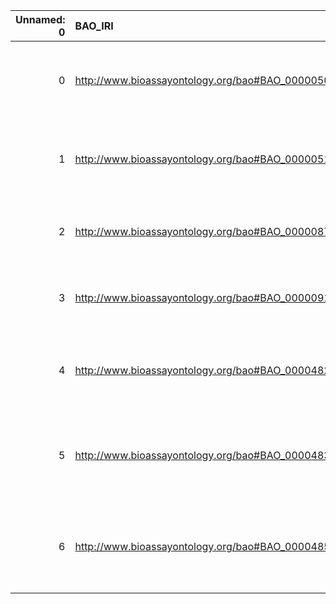 |   Unnamed: 0 | BAO_IRI                                         | BAO_DESC                                                                                            | REX_IRI                                    | REX_DESC                                |
|-------------:|:------------------------------------------------|:----------------------------------------------------------------------------------------------------|:-------------------------------------------|:----------------------------------------|
|            0 | http://www.bioassayontology.org/bao#BAO_0000050 | {'label': 'bioluminescence', 'prefLabel': None, 'altLabel': None, 'name': 'BAO_0000050'}            | http://purl.obolibrary.org/obo/REX_0000298 | {'label': 'bioluminescence'}            |
|            1 | http://www.bioassayontology.org/bao#BAO_0000051 | {'label': 'chemiluminescence', 'prefLabel': None, 'altLabel': None, 'name': 'BAO_0000051'}          | http://purl.obolibrary.org/obo/REX_0000294 | {'label': 'chemiluminescence'}          |
|            2 | http://www.bioassayontology.org/bao#BAO_0000087 | {'label': 'activation', 'prefLabel': None, 'altLabel': None, 'name': 'BAO_0000087'}                 | http://purl.obolibrary.org/obo/REX_0000221 | {'label': 'activation'}                 |
|            3 | http://www.bioassayontology.org/bao#BAO_0000091 | {'label': 'inhibition', 'prefLabel': None, 'altLabel': None, 'name': 'BAO_0000091'}                 | http://purl.obolibrary.org/obo/REX_0000218 | {'label': 'inhibition'}                 |
|            4 | http://www.bioassayontology.org/bao#BAO_0000482 | {'label': 'competitive inhibition', 'prefLabel': None, 'altLabel': None, 'name': 'BAO_0000482'}     | http://purl.obolibrary.org/obo/REX_0000220 | {'label': 'competitive inhibition'}     |
|            5 | http://www.bioassayontology.org/bao#BAO_0000483 | {'label': 'uncompetitive inhibition', 'prefLabel': None, 'altLabel': None, 'name': 'BAO_0000483'}   | http://purl.obolibrary.org/obo/REX_0000229 | {'label': 'uncompetitive inhibition'}   |
|            6 | http://www.bioassayontology.org/bao#BAO_0000485 | {'label': 'non-competitive inhibition', 'prefLabel': None, 'altLabel': None, 'name': 'BAO_0000485'} | http://purl.obolibrary.org/obo/REX_0000228 | {'label': 'non-competitive inhibition'} |